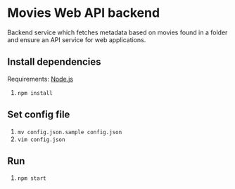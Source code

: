 # Movies Web API backend
Backend service which fetches metadata based on movies found in a folder and ensure an API service for web applications.

## Install dependencies

Requirements: [Node.js](http://nodejs.org)

1. `npm install`

## Set config file

1. `mv config.json.sample config.json`
2. `vim config.json`

## Run

1. `npm start`
